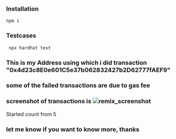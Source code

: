 
### Installation
```npm i```

### Testcases
``` npx hardhat test```


### This is my Address using which i did transaction "0x4d23c8E0e601C5e37b062832427b2D62777fAEF9"

### some of the failed transactions are due to gas fee

### screenshot of transactions is ![remix_screenshot](https://github.com/saadbutt/Systems-Blockchain/blob/main/Q3/Screenshot_of_wins_count.png)
Started count from 5

### let me know if you want to know more, thanks
